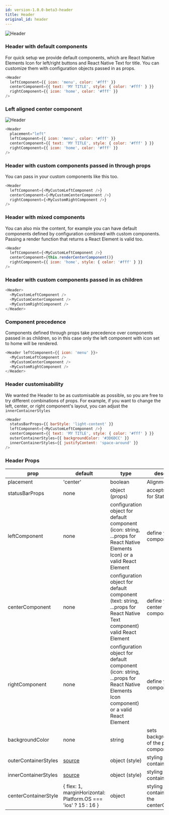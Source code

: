 ```yaml
---
id: version-1.0.0-beta3-header
title: Header
original_id: header
---
```


![Header](/react-native-elements/img/header.png)

### Header with default components

For quick setup we provide default components, which are React Native Elements Icon for left/right buttons and React Native Text for title. You can customize them with configuration objects passed in as props.

```js
<Header
  leftComponent={{ icon: 'menu', color: '#fff' }}
  centerComponent={{ text: 'MY TITLE', style: { color: '#fff' } }}
  rightComponent={{ icon: 'home', color: '#fff' }}
/>
```

### Left aligned center component

![Header](/react-native-elements/img/header-left.png)

```js
<Header
  placement="left"
  leftComponent={{ icon: 'menu', color: '#fff' }}
  centerComponent={{ text: 'MY TITLE', style: { color: '#fff' } }}
  rightComponent={{ icon: 'home', color: '#fff' }}
/>
```

### Header with custom components passed in through props

You can pass in your custom components like this too.

```js
<Header
  leftComponent={<MyCustomLeftComponent />}
  centerComponent={<MyCustomCenterComponent />}
  rightComponent={<MyCustomRightComponent />}
/>
```

### Header with mixed components

You can also mix the content, for example you can have default components defined by configuration combined with custom components. Passing a render function that returns a React Element is valid too.

```js
<Header
  leftComponent={<MyCustomLeftComponent />}
  centerComponent={this.renderCenterComponent()}
  rightComponent={{ icon: 'home', style: { color: '#fff' } }}
/>
```

### Header with custom components passed in as children

```js
<Header>
  <MyCustomLeftComponent />
  <MyCustomCenterComponent />
  <MyCustomRightComponent />
</Header>
```

### Component precedence

Components defined through props take precedence over components passed in as children, so in this case only the left component with icon set to home will be rendered.

```js
<Header leftComponent={{ icon: 'menu' }}>
  <MyCustomLeftComponent />
  <MyCustomCenterComponent />
  <MyCustomRightComponent />
</Header>
```

### Header customisability

We wanted the Header to be as customisable as possible, so you are free to try different combinations of props. For example, if you want to change the left, center, or right component's layout, you can adjust the `innerContainerStyles`

```js
<Header
  statusBarProps={{ barStyle: 'light-content' }}
  leftComponent={<MyCustomLeftComponent />}
  centerComponent={{ text: 'MY TITLE', style: { color: '#fff' } }}
  outerContainerStyles={{ backgroundColor: '#3D6DCC' }}
  innerContainerStyles={{ justifyContent: 'space-around' }}
/>
```

### Header Props

| prop                 | default                                                                                                                                         | type                                                                                                                                  | description                                      |
| -------------------- | ----------------------------------------------------------------------------------------------------------------------------------------------- | ------------------------------------------------------------------------------------------------------------------------------------- | ------------------------------------------------ |
| placement            | 'center'                                                                                                                                        | boolean                                                                                                                               | Alignment for title                              |
| statusBarProps       | none                                                                                                                                            | object (props)                                                                                                                        | accepts all props for StatusBar                  |
| leftComponent        | none                                                                                                                                            | configuration object for default component (icon: string, ...props for React Native Elements Icon) or a valid React Element           | define your left component here                  |
| centerComponent      | none                                                                                                                                            | configuration object for default component (text: string, ...props for React Native Text component) valid React Element               | define your center component here                |
| rightComponent       | none                                                                                                                                            | configuration object for default component (icon: string, ...props for React Native Elements Icon component) or a valid React Element | define your right component here                 |
| backgroundColor      | none                                                                                                                                            | string                                                                                                                                | sets backgroundColor of the parent component     |
| outerContainerStyles | [source](https://github.com/react-native-training/react-native-elements/blob/1f06e20e7742b87be696cf3921979afdfdd87315/src/header/Header.js#L91) | object (style)                                                                                                                        | styling for outer container                      |
| innerContainerStyles | [source](https://github.com/react-native-training/react-native-elements/blob/1f06e20e7742b87be696cf3921979afdfdd87315/src/header/Header.js#L85) | object (style)                                                                                                                        | styling for inner container                      |
| centerContainerStyle | { flex: 1, marginHorizontal: Platform.OS === 'ios' ? 15 : 16 }                                                                                  | object                                                                                                                                | styling for container around the centerComponent |
